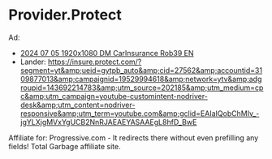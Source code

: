 # Provider.Protect
Ad:
- [2024 07 05 1920x1080 DM CarInsurance Rob39 EN](https://www.youtube.com/watch?v=LhXXpgaF3uw)
- Lander: https://insure.protect.com/?segment=yt&amp;ueid=gytpb_auto&amp;cid=27562&amp;accountid=3109877013&amp;campaignid=19529994618&amp;network=ytv&amp;adgroupid=143692214783&amp;utm_source=202185&amp;utm_medium=cpc&amp;utm_campaign=youtube-customintent-nodriver-desk&amp;utm_content=nodriver-responsive&amp;utm_term=youtube.com&amp;gclid=EAIaIQobChMIv_-jgYLXjgMVxYgUCB2NnRJAEAEYASAAEgL8hfD_BwE

Affiliate for: Progressive.com - It redirects there without even prefilling any fields! Total Garbage affiliate site.

